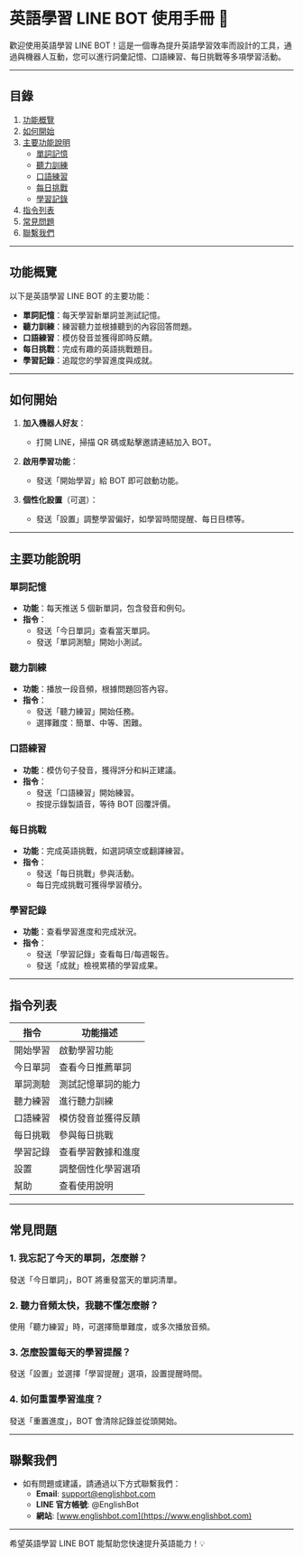 # 英語學習 LINE BOT 使用手冊 📘

歡迎使用英語學習 LINE BOT！這是一個專為提升英語學習效率而設計的工具，通過與機器人互動，您可以進行詞彙記憶、口語練習、每日挑戰等多項學習活動。

---

## 目錄
1. [功能概覽](#功能概覽)
2. [如何開始](#如何開始)
3. [主要功能說明](#主要功能說明)
   - [單詞記憶](#單詞記憶)
   - [聽力訓練](#聽力訓練)
   - [口語練習](#口語練習)
   - [每日挑戰](#每日挑戰)
   - [學習記錄](#學習記錄)
4. [指令列表](#指令列表)
5. [常見問題](#常見問題)
6. [聯繫我們](#聯繫我們)

---

## 功能概覽
以下是英語學習 LINE BOT 的主要功能：
- **單詞記憶**：每天學習新單詞並測試記憶。
- **聽力訓練**：練習聽力並根據聽到的內容回答問題。
- **口語練習**：模仿發音並獲得即時反饋。
- **每日挑戰**：完成有趣的英語挑戰題目。
- **學習記錄**：追蹤您的學習進度與成就。

---

## 如何開始
1. **加入機器人好友**：
   - 打開 LINE，掃描 QR 碼或點擊邀請連結加入 BOT。
   
2. **啟用學習功能**：
   - 發送「開始學習」給 BOT 即可啟動功能。

3. **個性化設置**（可選）：
   - 發送「設置」調整學習偏好，如學習時間提醒、每日目標等。

---

## 主要功能說明

### 單詞記憶
- **功能**：每天推送 5 個新單詞，包含發音和例句。
- **指令**：
  - 發送「今日單詞」查看當天單詞。
  - 發送「單詞測驗」開始小測試。

### 聽力訓練
- **功能**：播放一段音頻，根據問題回答內容。
- **指令**：
  - 發送「聽力練習」開始任務。
  - 選擇難度：簡單、中等、困難。

### 口語練習
- **功能**：模仿句子發音，獲得評分和糾正建議。
- **指令**：
  - 發送「口語練習」開始練習。
  - 按提示錄製語音，等待 BOT 回覆評價。

### 每日挑戰
- **功能**：完成英語挑戰，如選詞填空或翻譯練習。
- **指令**：
  - 發送「每日挑戰」參與活動。
  - 每日完成挑戰可獲得學習積分。

### 學習記錄
- **功能**：查看學習進度和完成狀況。
- **指令**：
  - 發送「學習記錄」查看每日/每週報告。
  - 發送「成就」檢視累積的學習成果。

---

## 指令列表
| 指令               | 功能描述                     |
|--------------------|----------------------------|
| 開始學習           | 啟動學習功能                 |
| 今日單詞           | 查看今日推薦單詞             |
| 單詞測驗           | 測試記憶單詞的能力           |
| 聽力練習           | 進行聽力訓練                 |
| 口語練習           | 模仿發音並獲得反饋           |
| 每日挑戰           | 參與每日挑戰                 |
| 學習記錄           | 查看學習數據和進度           |
| 設置               | 調整個性化學習選項           |
| 幫助               | 查看使用說明                 |

---

## 常見問題
### 1. **我忘記了今天的單詞，怎麼辦？**
   發送「今日單詞」，BOT 將重發當天的單詞清單。

### 2. **聽力音頻太快，我聽不懂怎麼辦？**
   使用「聽力練習」時，可選擇簡單難度，或多次播放音頻。

### 3. **怎麼設置每天的學習提醒？**
   發送「設置」並選擇「學習提醒」選項，設置提醒時間。

### 4. **如何重置學習進度？**
   發送「重置進度」，BOT 會清除記錄並從頭開始。

---

## 聯繫我們
- 如有問題或建議，請通過以下方式聯繫我們：
  - **Email**: support@englishbot.com
  - **LINE 官方帳號**: @EnglishBot
  - **網站**: [www.englishbot.com](https://www.englishbot.com)

---

希望英語學習 LINE BOT 能幫助您快速提升英語能力！💡